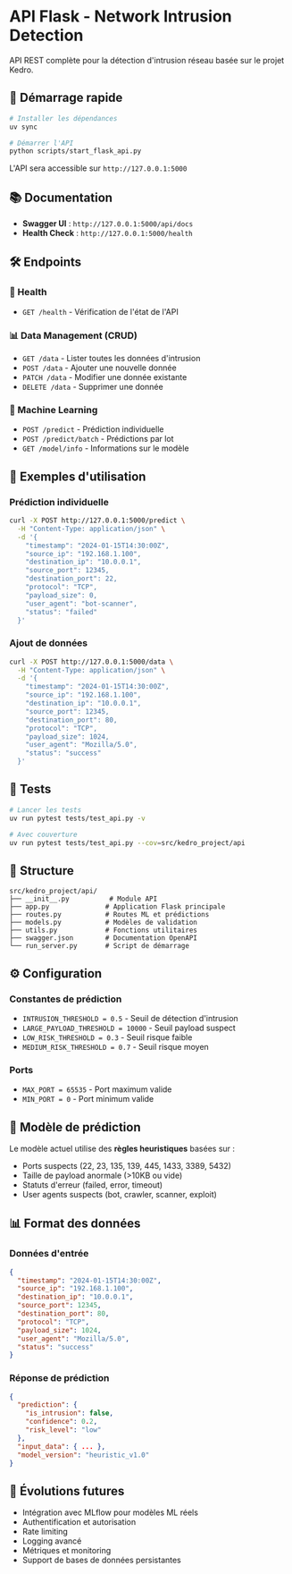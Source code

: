 # API Flask - Network Intrusion Detection

API REST complète pour la détection d'intrusion réseau basée sur le projet Kedro.

## 🚀 Démarrage rapide

```bash
# Installer les dépendances
uv sync

# Démarrer l'API
python scripts/start_flask_api.py
```

L'API sera accessible sur `http://127.0.0.1:5000`

## 📚 Documentation

- **Swagger UI** : `http://127.0.0.1:5000/api/docs`
- **Health Check** : `http://127.0.0.1:5000/health`

## 🛠️ Endpoints

### 🏥 Health
- `GET /health` - Vérification de l'état de l'API

### 📊 Data Management (CRUD)
- `GET /data` - Lister toutes les données d'intrusion
- `POST /data` - Ajouter une nouvelle donnée
- `PATCH /data` - Modifier une donnée existante
- `DELETE /data` - Supprimer une donnée

### 🤖 Machine Learning
- `POST /predict` - Prédiction individuelle
- `POST /predict/batch` - Prédictions par lot
- `GET /model/info` - Informations sur le modèle

## 📝 Exemples d'utilisation

### Prédiction individuelle
```bash
curl -X POST http://127.0.0.1:5000/predict \
  -H "Content-Type: application/json" \
  -d '{
    "timestamp": "2024-01-15T14:30:00Z",
    "source_ip": "192.168.1.100",
    "destination_ip": "10.0.0.1",
    "source_port": 12345,
    "destination_port": 22,
    "protocol": "TCP",
    "payload_size": 0,
    "user_agent": "bot-scanner",
    "status": "failed"
  }'
```

### Ajout de données
```bash
curl -X POST http://127.0.0.1:5000/data \
  -H "Content-Type: application/json" \
  -d '{
    "timestamp": "2024-01-15T14:30:00Z",
    "source_ip": "192.168.1.100",
    "destination_ip": "10.0.0.1",
    "source_port": 12345,
    "destination_port": 80,
    "protocol": "TCP",
    "payload_size": 1024,
    "user_agent": "Mozilla/5.0",
    "status": "success"
  }'
```

## 🧪 Tests

```bash
# Lancer les tests
uv run pytest tests/test_api.py -v

# Avec couverture
uv run pytest tests/test_api.py --cov=src/kedro_project/api
```

## 📁 Structure

```
src/kedro_project/api/
├── __init__.py          # Module API
├── app.py              # Application Flask principale
├── routes.py           # Routes ML et prédictions
├── models.py           # Modèles de validation
├── utils.py            # Fonctions utilitaires
├── swagger.json        # Documentation OpenAPI
└── run_server.py       # Script de démarrage
```

## ⚙️ Configuration

### Constantes de prédiction
- `INTRUSION_THRESHOLD = 0.5` - Seuil de détection d'intrusion
- `LARGE_PAYLOAD_THRESHOLD = 10000` - Seuil payload suspect
- `LOW_RISK_THRESHOLD = 0.3` - Seuil risque faible
- `MEDIUM_RISK_THRESHOLD = 0.7` - Seuil risque moyen

### Ports
- `MAX_PORT = 65535` - Port maximum valide
- `MIN_PORT = 0` - Port minimum valide

## 🔧 Modèle de prédiction

Le modèle actuel utilise des **règles heuristiques** basées sur :
- Ports suspects (22, 23, 135, 139, 445, 1433, 3389, 5432)
- Taille de payload anormale (>10KB ou vide)
- Statuts d'erreur (failed, error, timeout)
- User agents suspects (bot, crawler, scanner, exploit)

## 📊 Format des données

### Données d'entrée
```json
{
  "timestamp": "2024-01-15T14:30:00Z",
  "source_ip": "192.168.1.100",
  "destination_ip": "10.0.0.1",
  "source_port": 12345,
  "destination_port": 80,
  "protocol": "TCP",
  "payload_size": 1024,
  "user_agent": "Mozilla/5.0",
  "status": "success"
}
```

### Réponse de prédiction
```json
{
  "prediction": {
    "is_intrusion": false,
    "confidence": 0.2,
    "risk_level": "low"
  },
  "input_data": { ... },
  "model_version": "heuristic_v1.0"
}
```

## 🚧 Évolutions futures

- Intégration avec MLflow pour modèles ML réels
- Authentification et autorisation
- Rate limiting
- Logging avancé
- Métriques et monitoring
- Support de bases de données persistantes